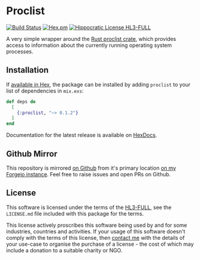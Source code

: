 # Proclist

[![Build Status](https://drone.harton.dev/api/badges/james/proclist/status.svg)](https://drone.harton.dev/james/proclist)
[![Hex.pm](https://img.shields.io/hexpm/v/proclist.svg)](https://hex.pm/packages/proclist)
[![Hippocratic License HL3-FULL](https://img.shields.io/static/v1?label=Hippocratic%20License&message=HL3-FULL&labelColor=5e2751&color=bc8c3d)](https://firstdonoharm.dev/version/3/0/full.html)

A very simple wrapper around the [Rust proclist crate](https://crates.io/crates/proclist), which provides access to information about the currently running operating system processes.

## Installation

If [available in Hex](https://hex.pm/docs/publish), the package can be installed
by adding `proclist` to your list of dependencies in `mix.exs`:

```elixir
def deps do
  [
    {:proclist, "~> 0.1.2"}
  ]
end
```

Documentation for the latest release is available on [HexDocs](https://hexdocs.pm/proclist).

## Github Mirror

This repository is mirrored [on Github](https://github.com/jimsynz/proclist) from it's primary location [on my Forgejo instance](https://harton.dev/james/proclist). Feel free to raise issues and open PRs on Github.

## License

This software is licensed under the terms of the
[HL3-FULL](https://firstdonoharm.dev), see the `LICENSE.md` file included with
this package for the terms.

This license actively proscribes this software being used by and for some
industries, countries and activities. If your usage of this software doesn't
comply with the terms of this license, then [contact me](mailto:james@harton.nz)
with the details of your use-case to organise the purchase of a license - the
cost of which may include a donation to a suitable charity or NGO.
